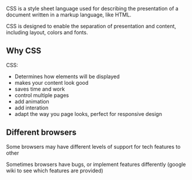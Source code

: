 
CSS is a style sheet language used for describing the presentation of a document written in a markup language, like HTML.

CSS is designed to enable the separation of presentation and content, including layout, colors and fonts.

## Why CSS

CSS:
- Determines how elements will be displayed
- makes your content look good
- saves time and work
- control multiple pages
- add animation
- add interation 
- adapt the way you page looks, perfect for responsive design

## Different browsers

Some browsers may have different levels of support for tech features to other

Sometimes browsers have bugs, or implement features differently (google wiki to see which features are provided)


 